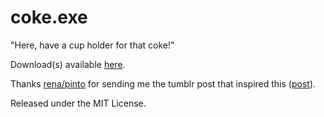 # coke.exe

"Here, have a cup holder for that coke!"

Download(s) available [here](https://github.com/nicholastay/coke.exe/releases).

Thanks [rena/pinto](http://ask.fm/pintozi) for sending me the tumblr post that inspired this ([post](http://trust.tumblr.com/post/139708572269)).

Released under the MIT License.